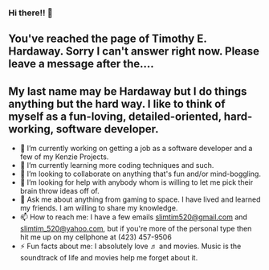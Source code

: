 ### Hi there!! 👋
## You've reached the page of Timothy E. Hardaway. Sorry I can't answer right now. Please leave a message after the....

## My last name may be Hardaway but I do things anything but the hard way. I like to think of myself as a fun-loving, detailed-oriented, hard-working, software developer.


- 🔭 I’m currently working on getting a job as a software developer and a few of my Kenzie Projects.
- 🌱 I’m currently learning more coding techniques and such.
- 👯 I’m looking to collaborate on anything that's fun and/or mind-boggling.
- 🤔 I’m looking for help with anybody whom is willing to let me pick their brain throw ideas off of.
- 💬 Ask me about anything from gaming to space. I have lived and learned my friends. I am willing to share my knowledge.
- 📫 How to reach me: I have a few emails slimtim520@gmail.com and slimtim_520@yahoo.com, but if you're more of the personal type then hit me up on my cellphone at (423) 457-9506
- ⚡ Fun facts about me: I absolutely love ♬ and movies. Music is the soundtrack of life and movies help me forget about it.
